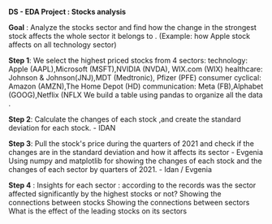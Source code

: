 **DS - EDA Project : Stocks analysis** 

**Goal** : 
Analyze the stocks sector and find how the change in the strongest stock affects the whole sector it belongs to . (Example: how Apple stock affects on all technology sector) 

**Step 1**: 
We select the highest priced stocks from 4 sectors: 
technology: Apple (AAPL),Microsoft (MSFT),NVIDIA (NVDA), WIX.com (WIX)
healthcare: Johnson & Johnson(JNJ),MDT (Medtronic), Pfizer (PFE)
consumer cyclical: Amazon (AMZN),The Home Depot (HD)
communication: Meta (FB),Alphabet (GOOG),Netflix (NFLX
We build a table using pandas to organize all the data . 

**Step 2**: 
Calculate the changes of each stock ,and create the standard deviation for each stock. - IDAN

**Step 3**: 
Pull the stock's price during the quarters of 2021 and check if the changes are in the standard deviation and how it affects its sector - Evgenia 
Using numpy and matplotlib for showing the changes of each stock and the changes of each sector by quarters of 2021.  - Idan / Evgenia

**Step 4** :
Insights for each sector  : according to the records was the sector affected significantly by the highest stocks or not? 
Showing the connections between stocks 
Showing the connections between sectors 
What is the effect of the leading stocks on its sectors
